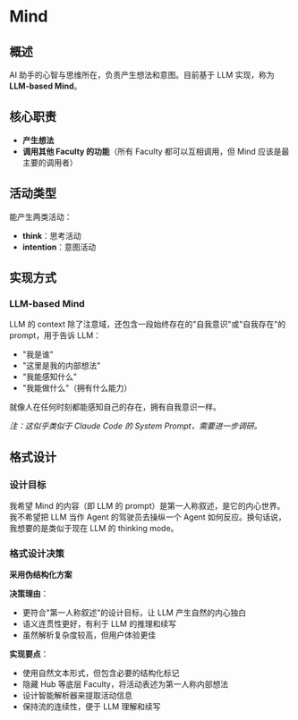 # Mind

## 概述

AI 助手的心智与思维所在，负责产生想法和意图。目前基于 LLM 实现，称为 **LLM-based Mind**。

## 核心职责

- **产生想法**
- **调用其他 Faculty 的功能**（所有 Faculty 都可以互相调用，但 Mind 应该是最主要的调用者）

## 活动类型

能产生两类活动：
- **think**：思考活动
- **intention**：意图活动

## 实现方式

### LLM-based Mind

LLM 的 context 除了注意域，还包含一段始终存在的"自我意识"或"自我存在"的 prompt，用于告诉 LLM：
- "我是谁"
- "这里是我的内部想法"
- "我能感知什么"
- "我能做什么"（拥有什么能力）

就像人在任何时刻都能感知自己的存在，拥有自我意识一样。

*注：这似乎类似于 Claude Code 的 System Prompt，需要进一步调研。*

## 格式设计

### 设计目标

我希望 Mind 的内容（即 LLM 的 prompt）是第一人称叙述，是它的内心世界。我不希望把 LLM 当作 Agent 的驾驶员去操纵一个 Agent 如何反应。换句话说，我想要的是类似于现在 LLM 的 thinking mode。

### 格式设计决策

**采用伪结构化方案**

**决策理由**：
- 更符合"第一人称叙述"的设计目标，让 LLM 产生自然的内心独白
- 语义连贯性更好，有利于 LLM 的推理和续写
- 虽然解析复杂度较高，但用户体验更佳

**实现要点**：
- 使用自然文本形式，但包含必要的结构化标记
- 隐藏 Hub 等底层 Faculty，将活动表述为第一人称内部想法
- 设计智能解析器来提取活动信息
- 保持流的连续性，便于 LLM 理解和续写